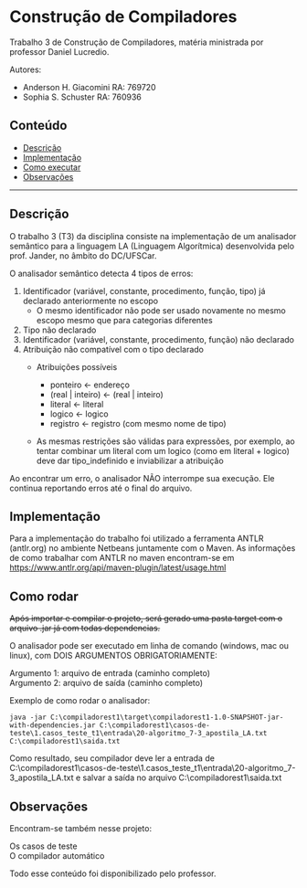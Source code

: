 # Construção de Compiladores

Trabalho 3 de Construção de Compiladores, matéria ministrada por professor Daniel Lucredio.

Autores: 
- Anderson H. Giacomini RA: 769720
- Sophia S. Schuster RA: 760936

## Conteúdo
- [Descrição](#descricao)
- [Implementação](#implementacao)
- [Como executar](#como)
- [Observações](#obs)

*******

<div id='descricao'>

## Descrição

O trabalho 3 (T3) da disciplina consiste na implementação de um analisador semântico para a linguagem LA (Linguagem Algorítmica) desenvolvida pelo prof. Jander, no âmbito do DC/UFSCar. 

O analisador semântico detecta 4 tipos de erros:
  
1. Identificador (variável, constante, procedimento, função, tipo) já declarado anteriormente no escopo
   - O mesmo identificador não pode ser usado novamente no mesmo escopo mesmo que para categorias diferentes
2. Tipo não declarado
3. Identificador (variável, constante, procedimento, função) não declarado
4. Atribuição não compatível com o tipo declarado
   - Atribuições possíveis
     - ponteiro ← endereço
     - (real | inteiro) ← (real | inteiro)
     - literal ← literal
     - logico ← logico
     - registro ← registro (com mesmo nome de tipo)

   - As mesmas restrições são válidas para expressões, por exemplo, ao tentar combinar um literal com um logico (como em literal + logico) deve dar tipo_indefinido e inviabilizar a atribuição

Ao encontrar um erro, o analisador NÃO interrompe sua execução. Ele continua reportando erros até o final do arquivo.

<div id='implementacao'>

## Implementação

Para a implementação do trabalho foi utilizado a ferramenta ANTLR (antlr.org) no ambiente Netbeans juntamente com o Maven. As informações de como trabalhar com ANTLR no maven encontram-se em https://www.antlr.org/api/maven-plugin/latest/usage.html

<div id='como'>

## Como rodar

<strike>Após importar e compilar o projeto, será gerado uma pasta target com o arquivo .jar já com todas dependencias.</strike>
  
O analisador pode ser executado em linha de comando (windows, mac ou linux), com DOIS ARGUMENTOS OBRIGATORIAMENTE:
  
Argumento 1: arquivo de entrada (caminho completo)<br>
Argumento 2: arquivo de saída (caminho completo)

Exemplo de como rodar o analisador:

```
java -jar C:\compiladorest1\target\compiladorest1-1.0-SNAPSHOT-jar-with-dependencies.jar C:\compiladorest1\casos-de-teste\1.casos_teste_t1\entrada\20-algoritmo_7-3_apostila_LA.txt C:\compiladorest1\saida.txt
```

Como resultado, seu compilador deve ler a entrada de C:\compiladorest1\casos-de-teste\1.casos_teste_t1\entrada\20-algoritmo_7-3_apostila_LA.txt e salvar a saída no arquivo C:\compiladorest1\saida.txt

<div id='obs'>

## Observações

Encontram-se também nesse projeto:
  
Os casos de teste <br>
O compilador automático 

Todo esse conteúdo foi disponibilizado pelo professor. 

